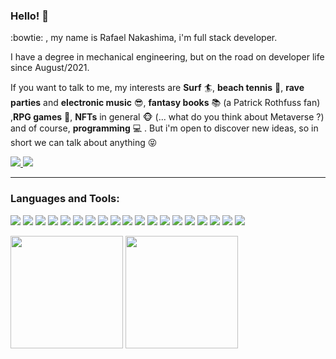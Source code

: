 ### Hello! 🤘

:bowtie: , my name is Rafael Nakashima, i'm full stack developer.

I have a degree in mechanical engineering, but on the road on developer life since August/2021.

If you want to talk to me, my interests are **Surf** :surfer:, **beach tennis** :tennis:, **rave parties** and **electronic music** :sunglasses:, **fantasy books** :books: (a Patrick Rothfuss fan) ,**RPG games** :star2:,  **NFTs** in general :monkey_face: (... what do you think about Metaverse ?) and of course, **programming** :computer: . But i'm open to discover new ideas, so in short we can talk about anything :stuck_out_tongue_closed_eyes:

<a href="https://www.linkedin.com/in/rafaelnakashima" alt="linkedin" target="_blank">
<img src="https://img.shields.io/badge/LinkedIn-%230077B5.svg?&style=flat-square&logo=linkedin&logoColor=white">
</a>
<a href="mailto:rafaelnakashima@rocketmail.com"><img src="https://img.shields.io/badge/Yahoo!-6001D2?style=flat-square&logo=Yahoo!&logoColor=white"></a>

____

### Languages and Tools:

<img src="https://img.shields.io/badge/HTML5-%23E34F26.svg?style=for-the-badge&logo=html5&logoColor=white&style=plastic" > <img src="https://img.shields.io/badge/CSS3-1572B6?style=for-the-badge&logo=css3&logoColor=whitee&style=plastic" > <img src="https://img.shields.io/badge/JavaScript-323330?style=for-the-badge&logo=javascript&logoColor=F7DF1Ee&style=plastic" > <img src="https://img.shields.io/badge/React-20232A?style=for-the-badge&logo=react&logoColor=61DAFBwhite&style=plastic" > <img src="https://img.shields.io/badge/Next-black?style=for-the-badge&logo=next.js&logoColor=white&style=plastic" > <img src="https://img.shields.io/badge/Redux-593D88?style=for-the-badge&logo=redux&logoColor=white&style=plastic" > <img src="https://img.shields.io/badge/vuejs-%2335495e.svg?style=for-the-badge&logo=vuedotjs&logoColor=%234FC08D&style=plastic" > <img src="https://img.shields.io/badge/docker-%230db7ed.svg?style=for-the-badge&logo=docker&logoColor=white&style=plastic" > <img src="https://img.shields.io/badge/mysql-%2300f.svg?style=for-the-badge&logo=mysql&logoColor=white&style=plastic" > <img src="https://img.shields.io/badge/postgres-%23316192.svg?style=for-the-badge&logo=postgresql&logoColor=white&style=plastic" > <img src="https://img.shields.io/badge/MongoDB-%234ea94b.svg?style=for-the-badge&logo=mongodb&logoColor=white&style=plastic" > <img src="https://img.shields.io/badge/node.js-6DA55F?style=for-the-badge&logo=node.js&logoColor=white&style=plastic" > <img src="https://img.shields.io/badge/typescript-%23007ACC.svg?style=for-the-badge&logo=typescript&logoColor=white&style=plastic"> <img src="https://img.shields.io/badge/Sequelize-52B0E7?style=for-the-badge&logo=Sequelize&logoColor=white&style=plastic"> <img src="https://img.shields.io/badge/express.js-%23404d59.svg?style=for-the-badge&logo=express&logoColor=%2361DAFB&style=plastic"> <img src="https://img.shields.io/badge/python-3670A0?style=for-the-badge&logo=python&logoColor=ffdd54&style=plastic"> <img src="https://img.shields.io/badge/-mocha-%238D6748?style=for-the-badge&logo=mocha&logoColor=white&style=plastic"> <img src="https://img.shields.io/badge/-jest-%23C21325?style=for-the-badge&logo=jest&logoColor=white&style=plastic">  <img src="https://img.shields.io/badge/Postman-FF6C37?style=for-the-badge&logo=postman&logoColor=white&style=plastic">

<p align="left">
  <img height="180em" src="https://github-readme-stats-sigma-five.vercel.app/api?username=rtxnak&show_icons=true&include_all_commits=true&theme=apprentice"/>
  <img height="180em" src="https://github-readme-stats-sigma-five.vercel.app/api/top-langs/?username=rtxnak&layout=compact&langs_count=7&theme=apprentice"/>
</p>
